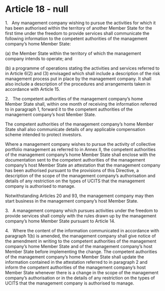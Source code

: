 # Article 18 - null


1.   Any management company wishing to pursue the activities for which it has been authorised within the territory of another Member State for the first time under the freedom to provide services shall communicate the following information to the competent authorities of the management company’s home Member State:

(a) the Member State within the territory of which the management company intends to operate; and

(b) a programme of operations stating the activities and services referred to in Article 6(2) and (3) envisaged which shall include a description of the risk management process put in place by the management company. It shall also include a description of the procedures and arrangements taken in accordance with Article 15.

2.   The competent authorities of the management company’s home Member State shall, within one month of receiving the information referred to in paragraph 1, forward it to the competent authorities of the management company’s host Member State.

The competent authorities of the management company’s home Member State shall also communicate details of any applicable compensation scheme intended to protect investors.

Where a management company wishes to pursue the activity of collective portfolio management as referred to in Annex II, the competent authorities of the management company’s home Member State shall enclose with the documentation sent to the competent authorities of the management company’s host Member State an attestation that the management company has been authorised pursuant to the provisions of this Directive, a description of the scope of the management company’s authorisation and details of any restriction on the types of UCITS that the management company is authorised to manage.

Notwithstanding Articles 20 and 93, the management company may then start business in the management company’s host Member State.

3.   A management company which pursues activities under the freedom to provide services shall comply with the rules drawn up by the management company’s home Member State pursuant to Article 14.

4.   Where the content of the information communicated in accordance with paragraph 1(b) is amended, the management company shall give notice of the amendment in writing to the competent authorities of the management company’s home Member State and of the management company’s host Member State before implementing the change. The competent authorities of the management company’s home Member State shall update the information contained in the attestation referred to in paragraph 2 and inform the competent authorities of the management company’s host Member State whenever there is a change in the scope of the management company’s authorisation or in the details of any restriction on the types of UCITS that the management company is authorised to manage.
